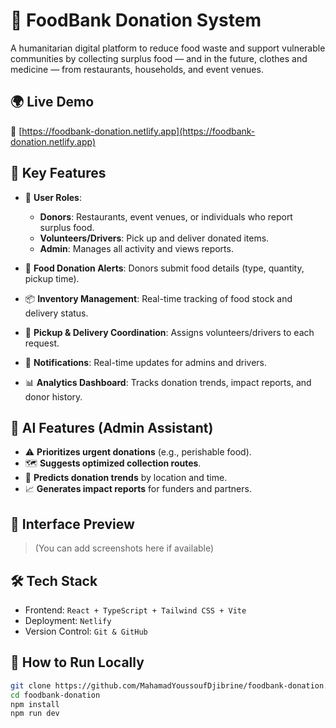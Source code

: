 # 🍲 FoodBank Donation System

A humanitarian digital platform to reduce food waste and support vulnerable communities by collecting surplus food — and in the future, clothes and medicine — from restaurants, households, and event venues.

## 🌍 Live Demo

🔗 [https://foodbank-donation.netlify.app](https://foodbank-donation.netlify.app)

## 🧠 Key Features

- 🏢 **User Roles**:
  - **Donors**: Restaurants, event venues, or individuals who report surplus food.
  - **Volunteers/Drivers**: Pick up and deliver donated items.
  - **Admin**: Manages all activity and views reports.

- 📢 **Food Donation Alerts**: Donors submit food details (type, quantity, pickup time).
- 📦 **Inventory Management**: Real-time tracking of food stock and delivery status.
- 🚚 **Pickup & Delivery Coordination**: Assigns volunteers/drivers to each request.
- 🔔 **Notifications**: Real-time updates for admins and drivers.
- 📊 **Analytics Dashboard**: Tracks donation trends, impact reports, and donor history.

## 🤖 AI Features (Admin Assistant)

- ⚠️ **Prioritizes urgent donations** (e.g., perishable food).
- 🗺️ **Suggests optimized collection routes**.
- 📅 **Predicts donation trends** by location and time.
- 📈 **Generates impact reports** for funders and partners.

## 📸 Interface Preview

> (You can add screenshots here if available)

## 🛠️ Tech Stack

- Frontend: `React + TypeScript + Tailwind CSS + Vite`
- Deployment: `Netlify`
- Version Control: `Git & GitHub`

## 🚀 How to Run Locally

```bash
git clone https://github.com/MahamadYoussoufDjibrine/foodbank-donation.git
cd foodbank-donation
npm install
npm run dev
